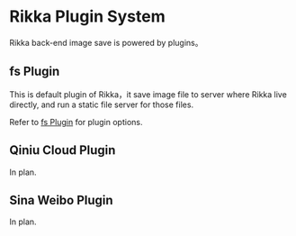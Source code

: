 # Rikka Plugin System

Rikka back-end image save is powered by plugins。

## fs Plugin

This is default plugin of Rikka，it save image file to server where Rikka live directly, and run a static file server for those files.

Refer to [fs Plugin][fs-doc] for plugin options.

## Qiniu Cloud Plugin

In plan.

## Sina Weibo Plugin

In plan.

[fs-doc]: https://github.com/7sDream/rikka/tree/master/plugins/fs
